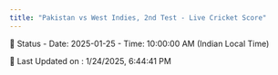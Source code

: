 ```yaml
---
title: "Pakistan vs West Indies, 2nd Test - Live Cricket Score"
--- 
```


📑 Status - Date: 2025-01-25 - Time: 10:00:00 AM (Indian Local Time)

📝 Last Updated on : 1/24/2025, 6:44:41 PM  

